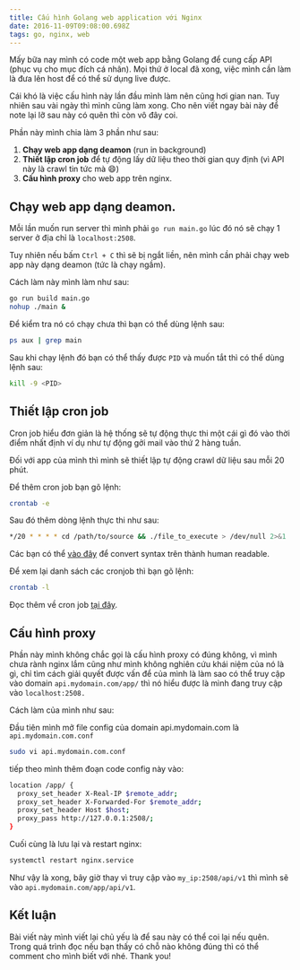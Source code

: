 ```yaml
---
title: Cấu hình Golang web application với Nginx
date: 2016-11-09T09:08:00.698Z
tags: go, nginx, web
---
```


Mấy bữa nay mình có code một web app bằng Golang để cung cấp API (phục vụ cho mục đích cá nhân). Mọi thứ ở local đã xong, việc mình cần làm là đưa lên host để có thể sử dụng live được.

Cái khó là việc cấu hình này lần đầu mình làm nên cũng hơi gian nan. Tuy nhiên sau vài ngày thì mình cũng làm xong. Cho nên viết ngay bài này để note lại lỡ sau này có quên thì còn vô đây coi.

Phần này mình chia làm 3 phần như sau:

1.  **Chạy web app dạng deamon** (run in background)
2.  **Thiết lập cron job** để tự động lấy dữ liệu theo thời gian quy định (vì API này là crawl tin tức mà :smile:)
3.  **Cấu hình proxy** cho web app trên nginx.

## Chạy web app dạng deamon.

Mỗi lần muốn run server thì mình phải `go run main.go` lúc đó nó sẽ chạy 1 server ở địa chỉ là `localhost:2508`. 

Tuy nhiên nếu bấm `Ctrl + C` thì sẽ bị ngắt liền, nên mình cần phải chạy web app này dạng deamon (tức là chạy ngầm).

Cách làm này mình làm như sau:

```bash
go run build main.go
nohup ./main &
```

Để kiểm tra nó có chạy chưa thì bạn có thể dùng lệnh sau:

```bash
ps aux | grep main
```

Sau khi chạy lệnh đó bạn có thể thấy được `PID` và muốn tắt thì có thể dùng lệnh sau:

```bash
kill -9 <PID>
```

## Thiết lập cron job

Cron job hiểu đơn giản là hệ thống sẽ tự động thực thi một cái gì đó vào thời điểm nhất định ví dụ như tự động gởi mail vào thứ 2 hàng tuần.

Đối với app của mình thì mình sẽ thiết lập tự động crawl dữ liệu sau mỗi 20 phút.

Để thêm cron job bạn gõ lệnh:

```bash
crontab -e
```

Sau đó thêm dòng lệnh thực thi như sau:

```bash
*/20 * * * * cd /path/to/source && ./file_to_execute > /dev/null 2>&1
```

Các bạn có thể [vào đây](https://crontab.guru/) để convert syntax trên thành human readable.

Để xem lại danh sách các cronjob thì bạn gõ lệnh:

```bash
crontab -l
```

Đọc thêm về cron job [tại đây](http://www.cyberciti.biz/faq/how-do-i-add-jobs-to-cron-under-linux-or-unix-oses/).

## Cấu hình proxy

Phần này mình không chắc gọi là cấu hình proxy có đúng không, vì mình chưa rành nginx lắm cũng như mình không nghiên cứu khái niệm của nó là gì, chỉ tìm cách giải quyết được vấn để của mình là làm sao có thể truy cập vào domain `api.mydomain.com/app/` thì nó hiểu được là mình đang truy cập vào `localhost:2508.`

Cách làm của mình như sau:

Đầu tiên mình mở file config của domain api.mydomain.com là `api.mydomain.com.conf`

```bash
sudo vi api.mydomain.com.conf
```

tiếp theo mình thêm đoạn code config này vào:

```bash
location /app/ {
  proxy_set_header X-Real-IP $remote_addr;
  proxy_set_header X-Forwarded-For $remote_addr;
  proxy_set_header Host $host;
  proxy_pass http://127.0.0.1:2508/;
}
```

Cuối cùng là lưu lại và restart nginx:

```bash
systemctl restart nginx.service
```

Như vậy là xong, bây giờ thay vì truy cập vào `my_ip:2508/api/v1` thì mình sẽ vào `api.mydomain.com/app/api/v1`.

## Kết luận

Bài viết này mình viết lại chủ yếu là để sau này có thể coi lại nếu quên. Trong quá trình đọc nếu bạn thấy có chỗ nào không đúng thì có thể comment cho mình biết với nhé. Thank you!
